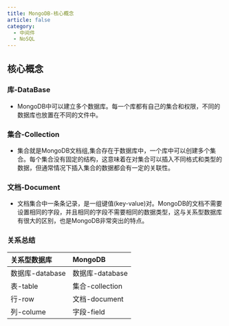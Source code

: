 ```yaml
---
title: MongoDB-核心概念
article: false
category:
  - 中间件
  - NoSQL
---
```

## 核心概念
### 库-DataBase
- MongoDB中可以建立多个数据库。每一个库都有自己的集合和权限，不同的数据库也放置在不同的文件中。
### 集合-Collection
- 集合就是MongoDB文档组,集合存在于数据库中，一个库中可以创建多个集合。每个集合没有固定的结构，这意味着在对集合可以插入不同格式和类型的数据，但通常情况下插入集合的数据都会有一定的关联性。
### 文档-Document
- 文档集合中一条条记录，是一组键值(key-value)对。MongoDB的文档不需要设置相同的字段，并且相同的字段不需要相同的数据类型，这与关系型数据库有很大的区别，也是MongoDB非常突出的特点。
### 关系总结
| 关系型数据库 | MongoDB |
| :----- | :---- |
| 数据库-database | 数据库-database |
| 表-table | 集合-collection |
| 行-row | 文档-document |
| 列-colume | 字段-field |
